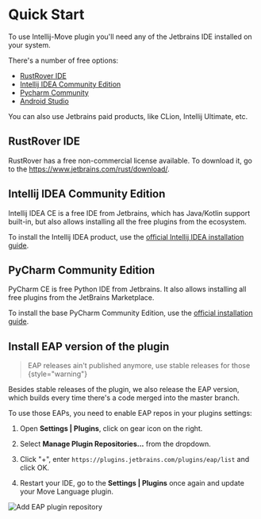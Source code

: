 # Quick Start

To use Intellij-Move plugin you'll need any of the Jetbrains IDE installed on your system. 

There's a number of free options:
* [RustRover IDE](https://www.jetbrains.com/rust/)
* [Intellij IDEA Community Edition](https://www.jetbrains.com/idea/download/#:~:text=IntelliJ%20IDEA%20Community%20Edition)
* [Pycharm Community](https://www.jetbrains.com/pycharm/download/#:~:text=PyCharm%20Community%20Edition)
* [Android Studio](https://developer.android.com/studio)

You can also use Jetbrains paid products, like CLion, Intellij Ultimate, etc. 

## RustRover IDE

RustRover has a free non-commercial license available. To download it, 
go to the https://www.jetbrains.com/rust/download/.   

## Intellij IDEA Community Edition

Intellij IDEA CE is a free IDE from Jetbrains, which has Java/Kotlin support built-in, 
but also allows installing all the free plugins from the ecosystem. 

To install the Intellij IDEA product, use the [official Intellij IDEA installation guide](https://www.jetbrains.com/help/idea/installation-guide.html).

## PyCharm Community Edition

PyCharm CE is free Python IDE from Jetbrains. It also allows installing all free plugins from the JetBrains Marketplace.

To install the base PyCharm Community Edition, 
use the [official installation guide](https://www.jetbrains.com/help/pycharm/installation-guide.html).

## Install EAP version of the plugin

> EAP releases ain't published anymore, use stable releases for those
{style="warning"}

Besides stable releases of the plugin, we also release the EAP version, which builds every time there's 
a code merged into the master branch.

To use those EAPs, you need to enable EAP repos in your plugins settings: 

1. Open **Settings | Plugins**, click on gear icon on the right. 

2. Select **Manage Plugin Repositories...** from the dropdown. 

3. Click "+", enter `https://plugins.jetbrains.com/plugins/eap/list` and click OK. 

4. Restart your IDE, go to the **Settings | Plugins** once again and update your Move Language plugin. 

![Add EAP plugin repository](eap-channel.gif)


